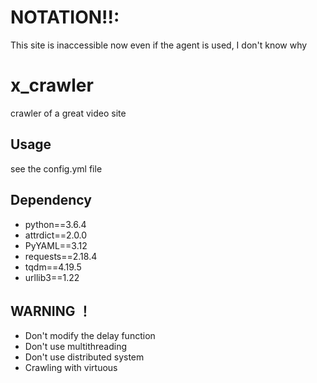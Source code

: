 # NOTATION!!:

This site is inaccessible now even if the agent is used, I don't know why


# x_crawler
crawler of a great video site

## Usage
see the config.yml file
## Dependency
- python==3.6.4
- attrdict==2.0.0
- PyYAML==3.12
- requests==2.18.4
- tqdm==4.19.5
- urllib3==1.22
## WARNING ！
- Don't modify the delay function
- Don't use multithreading
- Don't use distributed system
- Crawling with virtuous

